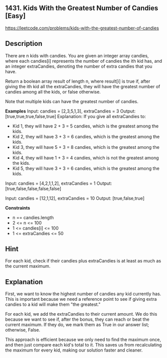 ## 1431. Kids With the Greatest Number of Candies [Easy]

https://leetcode.com/problems/kids-with-the-greatest-number-of-candies

## Description
There are n kids with candies. You are given an integer array candies, where each candies[i] represents the number of candies the ith kid has, and an integer extraCandies, denoting the number of extra candies that you have.

Return a boolean array result of length n, where result[i] is true if, after giving the ith kid all the extraCandies, they will have the greatest number of candies among all the kids, or false otherwise.

Note that multiple kids can have the greatest number of candies.

**Examples**
Input: candies = [2,3,5,1,3], extraCandies = 3
Output: [true,true,true,false,true]
Explanation: If you give all extraCandies to:
- Kid 1, they will have 2 + 3 = 5 candies, which is the greatest among the kids.
- Kid 2, they will have 3 + 3 = 6 candies, which is the greatest among the kids.
- Kid 3, they will have 5 + 3 = 8 candies, which is the greatest among the kids.
- Kid 4, they will have 1 + 3 = 4 candies, which is not the greatest among the kids.
- Kid 5, they will have 3 + 3 = 6 candies, which is the greatest among the kids.

Input: candies = [4,2,1,1,2], extraCandies = 1
Output: [true,false,false,false,false]

Input: candies = [12,1,12], extraCandies = 10
Output: [true,false,true]

**Constraints**
- n == candies.length
- 2 <= n <= 100
- 1 <= candies[i] <= 100
- 1 <= extraCandies <= 50

## Hint
For each kid, check if their candies plus extraCandies is at least as much as the current maximum.

## Explanation
First, we want to know the highest number of candies any kid currently has. This is important because we need a reference point to see if giving extra candies to a kid will make them "the greatest."

For each kid, we add the extraCandies to their current amount. We do this because we want to see if, after the bonus, they can reach or beat the current maximum. If they do, we mark them as True in our answer list; otherwise, False.

This approach is efficient because we only need to find the maximum once, and then just compare each kid's total to it. This saves us from recalculating the maximum for every kid, making our solution faster and cleaner. 